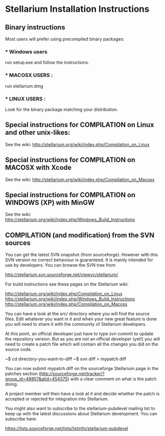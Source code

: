 # Stellarium Installation Instructions

## Binary instructions

Most users will prefer using precompiled binary packages:

### * Windows users
run setup.exe and follow the instructions.
### * MACOSX USERS :
run stellarium.dmg

### * LINUX USERS :
Look for the binary package matching your distribution.


## Special instructions for COMPILATION on Linux and other unix-likes:

See the wiki:
http://stellarium.org/wiki/index.php/Compilation_on_Linux

## Special instructions for COMPILATION on MACOSX with Xcode 

See the wiki:
http://stellarium.org/wiki/index.php/Compilation_on_Macosx


## Special instructions for COMPILATION on WINDOWS (XP) with MinGW

See the wiki:
http://stellarium.org/wiki/index.php/Windows_Build_Instructions


## COMPILATION (and modification) from the SVN sources

You can get the latest SVN snapshot (from sourceforge). However with this SVN
version no correct behaviour is guaranteed. It is mainly intended for use by
developers. 
You can browse the SVN tree from 

http://stellarium.svn.sourceforge.net/viewvc/stellarium/


For build instructions see these pages on the Stellarium wiki:

http://stellarium.org/wiki/index.php/Compilation_on_Linux
http://stellarium.org/wiki/index.php/Windows_Build_Instructions
http://stellarium.org/wiki/index.php/Compilation_on_Macosx


You can have a look at the src/ directory where you will find the source 
files.  Edit whatever you want in it and when your new great feature is done 
you will need to share it with the community of Stellarium developers.

At this point, an official developer just have to type svn commit to update 
the repository version. But as you are not an official developer (yet!) you 
will need to create a patch file which will contain all the changes you did 
on the source code.  

~$ cd directory-you-want-to-diff
~$ svn diff > mypatch.diff

You can now submit mypatch.diff on the sourceforge Stellarium page in the 
patches section (http://sourceforge.net/tracker/?group_id=48857&atid=454375) 
with a clear comment on what is the patch doing.

A project member will then have a look at it and decide whether the patch is 
accepted or rejected for integration into Stellarium.

You might also want to subscribe to the stellarium-pubdevel mailing list to
keep up with the latest discussions about Stellarium development.  You 
can subscribe here:

https://lists.sourceforge.net/lists/listinfo/stellarium-pubdevel
